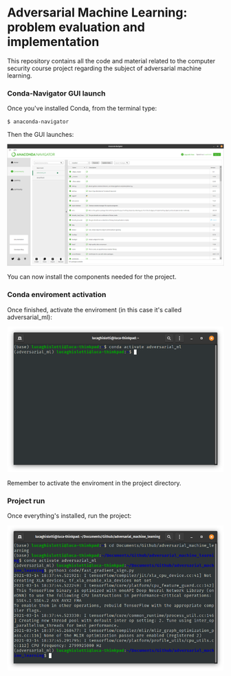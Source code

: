 # Adversarial Machine Learning: problem evaluation and implementation

This repository contains all the code and material related to the computer security course project regarding the subject of adversarial machine learning.

### Conda-Navigator GUI launch
Once you've installed Conda, from the terminal type:
```
$ anaconda-navigator

```
Then the GUI launches:

![Conda GUI](/readme_images/conda_gui.png)

You can now install the components needed for the project.


### Conda enviroment activation
Once finished, activate the enviroment (in this case it's called adversarial_ml):

![Conda terminal activation](/readme_images/conda_activate.png)

Remember to activate the enviroment in the project directory.

### Project run
Once everything's installed, run the project:

![Project terminal run](/readme_images/project_run.png)
